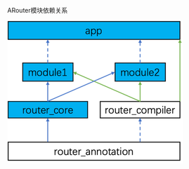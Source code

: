 ARouter模块依赖关系

![image](https://github.com/huangs2017/ARouter/blob/master/app/src/main/assets/ARouter模块依赖关系.png)
